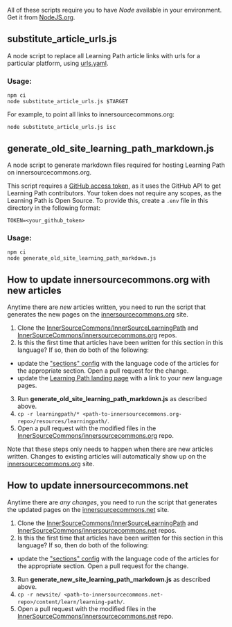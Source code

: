 All of these scripts require you to have _Node_ available in your environment.
Get it from [NodeJS.org](https://nodejs.org/en/).

## substitute_article_urls.js

A node script to replace all Learning Path article links with urls for a particular platform, using [urls.yaml](../config/urls.yaml).

### Usage:
```
npm ci
node substitute_article_urls.js $TARGET
```
For example, to point all links to innersourcecommons.org:
```
node substitute_article_urls.js isc
```

## generate_old_site_learning_path_markdown.js

A node script to generate markdown files required for hosting Learning Path on innersourcecommons.org.

This script requires a [GitHub access token](https://docs.github.com/en/free-pro-team@latest/github/authenticating-to-github/creating-a-personal-access-token), as it uses the GitHub API to get Learning Path contributors. Your token does not require any scopes, as the Learning Path is Open Source. To provide this, create a `.env` file in this directory in the following format:
```
TOKEN=<your_github_token>
```

### Usage:
```
npm ci
node generate_old_site_learning_path_markdown.js
```

## How to update innersourcecommons.org with new articles

Anytime there are _new_ articles written, you need to run the script that generates the new pages on the [innersourcecommons.org] site.

1. Clone the [InnerSourceCommons/InnerSourceLearningPath] and [InnerSourceCommons/innersourcecommons.org] repos.
1. Is this the first time that articles have been written for this section in this language?
If so, then do both of the following:

  * update the ["sections" config](https://github.com/InnerSourceCommons/InnerSourceLearningPath/blob/master/scripts/section_data.json) with the language code of the articles for the appropriate section.
Open a pull request for the change.
  * update the [Learning Path landing page](https://github.com/InnerSourceCommons/innersourcecommons.org/blob/master/resources/learningpath/index.md) with a link to your new language pages.

3. Run **generate_old_site_learning_path_markdown.js** as described above.
3. `cp -r learningpath/* <path-to-innersourcecommons.org-repo>/resources/learningpath/`.
3. Open a pull request with the modified files in the [InnerSourceCommons/innersourcecommons.org] repo.

Note that these steps only needs to happen when there are new articles written.
Changes to existing articles will automatically show up on the [innersourcecommons.org] site.

## How to update innersourcecommons.net

Anytime there are _any changes_, you need to run the script that generates the updated pages on the [innersourcecommons.net] site.

1. Clone the [InnerSourceCommons/InnerSourceLearningPath] and [InnerSourceCommons/innersourcecommons.net] repos.
1. Is this the first time that articles have been written for this section in this language?
If so, then do both of the following:

  * update the ["sections" config](https://github.com/InnerSourceCommons/InnerSourceLearningPath/blob/master/scripts/section_data.json) with the language code of the articles for the appropriate section.
Open a pull request for the change.

3. Run **generate_new_site_learning_path_markdown.js** as described above.
3. `cp -r newsite/ <path-to-innersourcecommons.net-repo>/content/learn/learning-path/`.
3. Open a pull request with the modified files in the [InnerSourceCommons/innersourcecommons.net] repo.

[innersourcecommons.org]: https://innersourcecommons.org/
[innersourcecommons.net]: https://innersourcecommons.net/
[InnerSourceCommons/InnerSourceLearningPath]: https://github.com/InnerSourceCommons/InnerSourceLearningPath/
[InnerSourceCommons/innersourcecommons.org]: https://github.com/InnerSourceCommons/innersourcecommons.org
[InnerSourceCommons/innersourcecommons.net]: https://github.com/InnerSourceCommons/innersourcecommons.net

